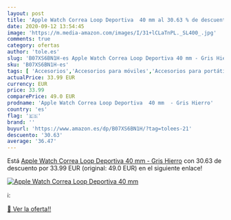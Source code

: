```yaml
---
layout: post
title: 'Apple Watch Correa Loop Deportiva  40 mm al 30.63 % de descuento'
date: 2020-09-12 13:54:45
image: 'https://m.media-amazon.com/images/I/31+lCLaTnPL._SL400_.jpg'
comments: true
category: ofertas
author: 'tole.es'
slug: 'B07XS6BN1H-es Apple Watch Correa Loop Deportiva 40 mm - Gris Hierro'
sku: 'B07XS6BN1H-es'
tags: [ 'Accesorios','Accesorios para móviles','Accesorios para portátiles y netbooks','Cargadores y adaptadores para portátiles y netbooks','Cargadores y bases de carga para portátiles y netbooks','Comunicación móvil y accesorios','Electrónica','Fundas y carcasas para teléfonos móviles','Informática','Móviles','Móviles y smartphones libres','apple', ]
actualPrice: 33.99 EUR
currency: EUR
price: 33.99
comparePrice: 49.0 EUR
prodname: 'Apple Watch Correa Loop Deportiva  40 mm  - Gris Hierro'
country: 'es'
flag: '🇪🇸'
brand: ''
buyurl: 'https://www.amazon.es/dp/B07XS6BN1H/?tag=tolees-21'
descuento: '30.63'
average: '36.47'
---
```


Está [Apple Watch Correa Loop Deportiva  40 mm  - Gris Hierro](https://www.amazon.es/dp/B07XS6BN1H/?tag=tolees-21) con 30.63 de descuento por 33.99 EUR (original: 49.0 EUR) en el siguiente enlace!

[![Apple Watch Correa Loop Deportiva  40 mm](https://m.media-amazon.com/images/I/31+lCLaTnPL._SL400_.jpg)](https://www.amazon.es/dp/B07XS6BN1H/?tag=tolees-21)

ℹ️:


[🛒 Ver la oferta!!](https://www.amazon.es/dp/B07XS6BN1H/?tag=tolees-21)
